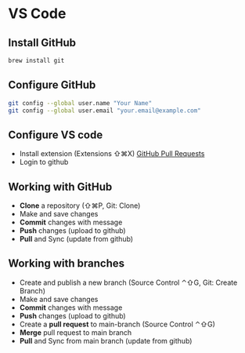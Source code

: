 # VS Code

## Install GitHub
```bash
brew install git
```

## Configure GitHub
```bash
git config --global user.name "Your Name"
git config --global user.email "your.email@example.com"
```

## Configure VS code
* Install extension (Extensions ⇧⌘X) [GitHub Pull Requests](https://marketplace.visualstudio.com/items?itemName=GitHub.vscode-pull-request-github)
* Login to github

## Working with GitHub
* **Clone** a repository (⇧⌘P, Git: Clone)
* Make and save changes
* **Commit** changes with message
* **Push** changes (upload to github)
* **Pull** and Sync (update from github)

## Working with branches
* Create and publish a new branch (Source Control ⌃⇧G, Git: Create Branch)
* Make and save changes
* **Commit** changes with message
* **Push** changes (upload to github)
* Create a **pull request** to main-branch (Source Control ⌃⇧G)
* **Merge** pull request to main branch
* **Pull** and Sync from main branch (update from github)